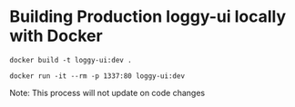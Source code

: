 # Building Production loggy-ui locally with Docker

` docker build -t loggy-ui:dev . `

` docker run -it --rm -p 1337:80 loggy-ui:dev `


Note: This process will not update on code changes